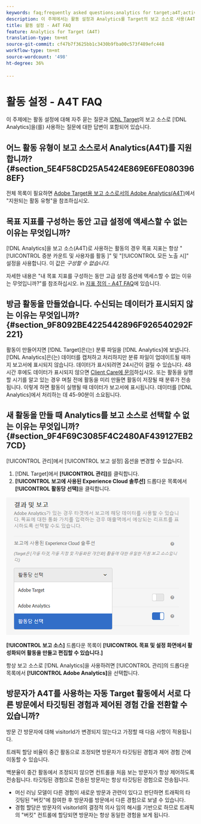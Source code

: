 ```yaml
---
keywords: faq;frequently asked questions;analytics for target;a4T;activity setup
description: 이 주제에서는 활동 설정과 Analytics를 Target의 보고 소스로 사용(A4T)하는 것과 관련하여 자주 묻는 질문에 대한 답을 제공합니다.
title: 활동 설정 - A4T FAQ
feature: Analytics for Target (A4T)
translation-type: tm+mt
source-git-commit: cf47b7f3625bb1c3430b9fba00c573f489efc448
workflow-type: tm+mt
source-wordcount: '498'
ht-degree: 36%

---
```



# 활동 설정 - A4T FAQ

이 주제에는 활동 설정에 대해 자주 묻는 질문과 [!DNL Target](A4T)의 보고 소스로 [!DNL Analytics]을(를) 사용하는 질문에 대한 답변이 포함되어 있습니다.

## 어느 활동 유형이 보고 소스로서 Analytics(A4T)를 지원합니까?{#section_5E4F58CD25A5424E869E6FE0803968EF}

전체 목록이 필요하면 [Adobe Target용 보고 소스로서의 Adobe Analytics(A4T)](/help/c-integrating-target-with-mac/a4t/a4t.md#concept_7540C8C04259434AB6EE33B09F47A1DE)에서 &quot;지원되는 활동 유형&quot;을 참조하십시오.

## 목표 지표를 구성하는 동안 고급 설정에 액세스할 수 없는 이유는 무엇입니까?

[!DNL Analytics]을 보고 소스(A4T)로 사용하는 활동의 경우 목표 지표는 항상 &quot;[!UICONTROL 증분 카운트 및 사용자를 활동 ]&quot; 및 &quot;[!UICONTROL 모든 노출 시]&quot; 설정을 사용합니다. 이 값은 *구성할 수 없습니다.*

자세한 내용은 &quot;내 목표 지표를 구성하는 동안 고급 설정 옵션에 액세스할 수 없는 이유는 무엇입니까?&quot;를 참조하십시오. in [지표 정의 - A4T FAQ](/help/c-integrating-target-with-mac/a4t/r-a4t-faq/a4t-faq-metric-definition.md)에 있습니다.

## 방금 활동을 만들었습니다. 수신되는 데이터가 표시되지 않는 이유는 무엇입니까? {#section_9F8092BE4225442896F926540292F221}

활동이 만들어지면 [!DNL Target]은(는) 분류 파일을 [!DNL Analytics]에 보냅니다. [!DNL Analytics]은(는) 데이터를 캡처하고 처리하지만 분류 파일이 업데이트될 때까지 보고서에 표시되지 않습니다. 데이터가 표시되려면 24시간이 걸릴 수 있습니다. 48시간 후에도 데이터가 표시되지 않으면 [Client Care에 문의](/help/cmp-resources-and-contact-information.md#reference_ACA3391A00EF467B87930A450050077C)하십시오. 또는 활동을 실행할 시기를 알고 있는 경우 며칠 전에 활동을 미리 만들면 활동이 저장될 때 분류가 전송됩니다. 이렇게 하면 활동이 실행될 때 데이터가 보고서에 표시됩니다. 데이터를 [!DNL Analytics]에서 처리하는 데 45-90분이 소요됩니다.

## 새 활동을 만들 때 Analytics를 보고 소스로 선택할 수 없는 이유는 무엇입니까? {#section_9F4F69C3085F4C2480AF439127EB27CD}

[!UICONTROL 관리]에서 [!UICONTROL 보고 설정] 옵션을 변경할 수 있습니다.

1. [!DNL Target]에서 **[!UICONTROL 관리]**&#x200B;를 클릭합니다.
1. **[!UICONTROL 보고에 사용된 Experience Cloud 솔루션]** 드롭다운 목록에서 **[!UICONTROL 활동당 선택]**&#x200B;을 클릭합니다.

![](assets/select-per-activity.png)

**[!UICONTROL 보고 소스]** 드롭다운 목록이 **[!UICONTROL 목표 및 설정 화면에서 활성화되어 활동을 만들고 편집할 수 있습니다.]**

항상 보고 소스로 [!DNL Analytics]을 사용하려면 [!UICONTROL 관리]의 드롭다운 목록에서 **[!UICONTROL Adobe Analytics]**&#x200B;을 선택합니다.

## 방문자가 A4T를 사용하는 자동 Target 활동에서 서로 다른 방문에서 타깃팅된 경험과 제어된 경험 간을 전환할 수 있습니까?

방문 간 방문자에 대해 visitorId가 변경되지 않는다고 가정할 때 다음 사항이 적용됩니다.

트래픽 할당 비율이 중간 활동으로 조정되면 방문자가 타깃팅된 경험과 제어 경험 간에 이동할 수 있습니다.

백분율이 중간 활동에서 조정되지 않으면 컨트롤을 처음 보는 방문자가 항상 제어하도록 전송됩니다. 타깃팅된 경험으로 전송된 방문자는 항상 타깃팅된 경험으로 전송됩니다.

* 머신 러닝 모델이 다른 경험이 새로운 방문과 관련이 있다고 판단하면 트래픽의 타깃팅된 &quot;버킷&quot;에 참여한 후 방문자를 방문에서 다른 경험으로 보낼 수 있습니다.
* 경험 할당은 방문자의 visitorId의 결정적 의사 임의 해시를 기반으로 하므로 트래픽의 &quot;버킷&quot; 컨트롤에 할당되면 방문자는 항상 동일한 경험을 보게 됩니다.
